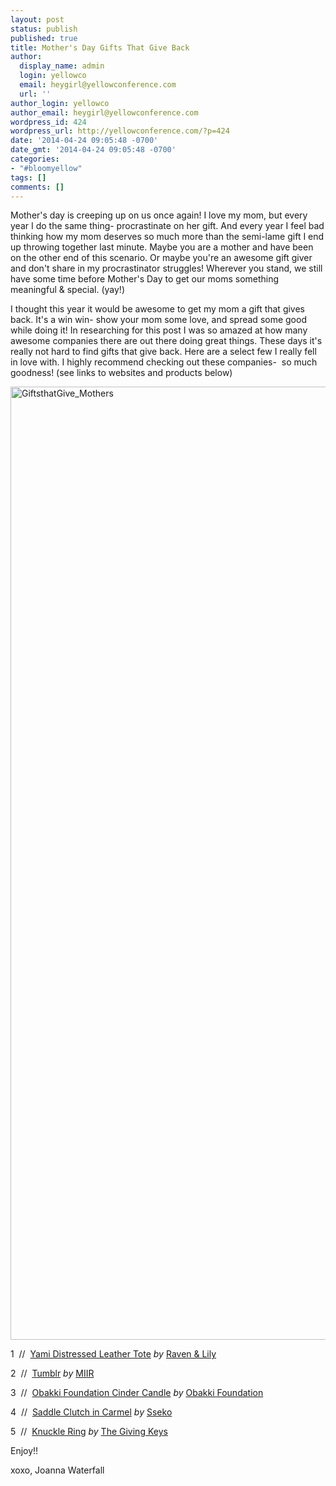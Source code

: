 ```yaml
---
layout: post
status: publish
published: true
title: Mother's Day Gifts That Give Back
author:
  display_name: admin
  login: yellowco
  email: heygirl@yellowconference.com
  url: ''
author_login: yellowco
author_email: heygirl@yellowconference.com
wordpress_id: 424
wordpress_url: http://yellowconference.com/?p=424
date: '2014-04-24 09:05:48 -0700'
date_gmt: '2014-04-24 09:05:48 -0700'
categories:
- "#bloomyellow"
tags: []
comments: []
---
```

<p>Mother's day is creeping up on us once again! I love my mom, but every year I do the same thing- procrastinate on her gift. And every year I feel bad thinking how my mom deserves so much more than the semi-lame gift I end up throwing together last minute. Maybe you are a mother and have been on the other end of this scenario. Or maybe you're an awesome gift giver and don't share in my procrastinator struggles! Wherever you stand, we still have some time before Mother's Day to get our moms something meaningful &amp; special. (yay!)</p>
<p>I thought this year it would be awesome to get my mom a gift that gives back. It's a win win- show your mom some love, and spread some good while doing it! In researching for this post I was so amazed at how many awesome companies there are out there doing great things. These days it's really not hard to find gifts that give back. Here are a select few I really fell in love with. I highly recommend checking out these companies- &nbsp;so much goodness! (see links to websites and products below)</p>
<p><a href="http://yellowconference.com/wp-content/uploads/2014/04/GiftsthatGive_Mothers1.jpg"><img class="alignnone size-full wp-image-428" alt="GiftsthatGive_Mothers" src="http://yellowconference.com/wp-content/uploads/2014/04/GiftsthatGive_Mothers1.jpg" width="700" height="1525" /></a></p>
<p>1 &nbsp;// &nbsp;<a href="http://www.ravenandlily.com/yami-distressed-leather-tote/" target="_blank">Yami Distressed Leather Tote</a><em> by</em> <a href="http://www.ravenandlily.com/" target="_blank">Raven &amp; Lily</a></p>
<p>2 &nbsp;// &nbsp;<a href="http://www.miir.com/product_p/500293-99.htm" target="_blank">Tumblr</a> <em>by</em> <a href="http://www.miir.com/default.asp" target="_blank">MIIR</a></p>
<p>3 &nbsp;// &nbsp;<a href="https://shop.obakki.com/us/merchandise/obakki-foundation-cinder-candle.html" target="_blank">Obakki Foundation Cinder Candle</a>&nbsp;<em>by</em>&nbsp;<a href="https://shop.obakki.com/us/merchandise" target="_blank">Obakki Foundation</a></p>
<p>4 &nbsp;// &nbsp;<a href="http://ssekodesigns.com/shop/clutches/saddle-clutch-caramel.html" target="_blank">Saddle Clutch in Carmel</a>&nbsp;<em>by</em>&nbsp;<a href="http://ssekodesigns.com/" target="_blank">Sseko</a></p>
<p>5 &nbsp;// &nbsp;<a href="http://www.thegivingkeys.com/products/knuckle-ring" target="_blank">Knuckle Ring</a>&nbsp;<em>by</em>&nbsp;<a href="http://www.thegivingkeys.com/" target="_blank">The Giving Keys</a></p>
<p>Enjoy!!</p>
<p>xoxo, Joanna Waterfall</p>
